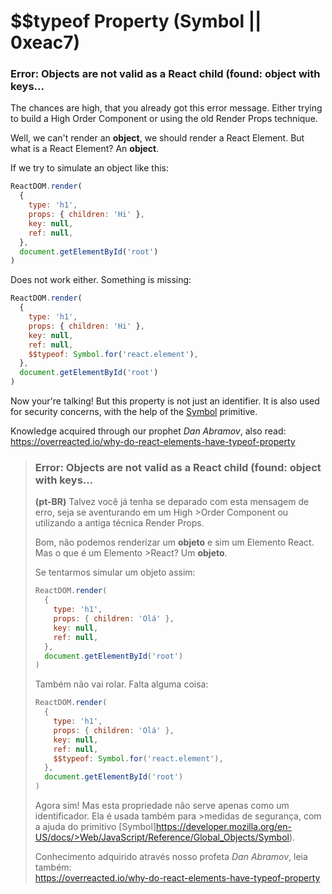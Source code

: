 # \$\$typeof Property (Symbol || 0xeac7)

### Error: Objects are not valid as a React child (found: object with keys...

The chances are high, that you already got this error message. Either trying to build a High Order Component or using the old Render Props technique.

Well, we can't render an **object**, we should render a React Element. But what is a React Element? An **object**.

If we try to simulate an object like this:

```javascript
ReactDOM.render(
  {
    type: 'h1',
    props: { children: 'Hi' },
    key: null,
    ref: null,
  },
  document.getElementById('root')
)
```

Does not work either. Something is missing:

```javascript
ReactDOM.render(
  {
    type: 'h1',
    props: { children: 'Hi' },
    key: null,
    ref: null,
    $$typeof: Symbol.for('react.element'),
  },
  document.getElementById('root')
)
```

Now your're talking! But this property is not just an identifier. It is also used for security concerns, with the help of the [Symbol](https://developer.mozilla.org/en-US/docs/Web/JavaScript/Reference/Global_Objects/Symbol) primitive.

Knowledge acquired through our prophet _Dan Abramov_, also read:  
https://overreacted.io/why-do-react-elements-have-typeof-property

> ### Error: Objects are not valid as a React child (found: object with keys...
>
> **(pt-BR)** Talvez você já tenha se deparado com esta mensagem de erro, seja se aventurando em um High >Order Component ou utilizando a antiga técnica Render Props.
>
> Bom, não podemos renderizar um **objeto** e sim um Elemento React. Mas o que é um Elemento >React? Um **objeto**.
>
> Se tentarmos simular um objeto assim:
>
> ```javascript
> ReactDOM.render(
>   {
>     type: 'h1',
>     props: { children: 'Olá' },
>     key: null,
>     ref: null,
>   },
>   document.getElementById('root')
> )
> ```
>
> Também não vai rolar. Falta alguma coisa:
>
> ```javascript
> ReactDOM.render(
>   {
>     type: 'h1',
>     props: { children: 'Olá' },
>     key: null,
>     ref: null,
>     $$typeof: Symbol.for('react.element'),
>   },
>   document.getElementById('root')
> )
> ```
>
> Agora sim! Mas esta propriedade não serve apenas como um identificador. Ela é usada também para >medidas de segurança, com a ajuda do primitivo [Symbol]https://developer.mozilla.org/en-US/docs/>Web/JavaScript/Reference/Global_Objects/Symbol).
>
> Conhecimento adquirido através nosso profeta _Dan Abramov_, leia também:  
> https://overreacted.io/why-do-react-elements-have-typeof-property
